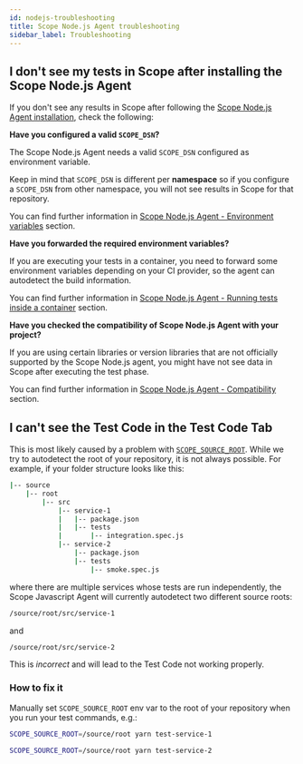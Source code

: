 ```yaml
---
id: nodejs-troubleshooting
title: Scope Node.js Agent troubleshooting
sidebar_label: Troubleshooting
---
```


## I don't see my tests in Scope after installing the Scope Node.js Agent

If you don't see any results in Scope after following the [Scope Node.js Agent installation](nodejs-installation.md), check the following:

**Have you configured a valid `SCOPE_DSN`?**

The Scope Node.js Agent needs a valid `SCOPE_DSN` configured as environment variable.

Keep in mind that `SCOPE_DSN` is different per **namespace** so if you configure a `SCOPE_DSN` from other namespace, you will not see results in Scope for that repository.

You can find further information in [Scope Node.js Agent - Environment variables](nodejs-installation.md#environment-variables) section.

**Have you forwarded the required environment variables?**

If you are executing your tests in a container, you need to forward some environment variables depending on your CI provider, so the agent can autodetect the build information.

You can find further information in [Scope Node.js Agent - Running tests inside a container](nodejs-installation.md#running-tests-inside-a-container) section.

**Have you checked the compatibility of Scope Node.js Agent with your project?**

If you are using certain libraries or version libraries that are not officially supported by the Scope Node.js agent, you might have not see data in Scope after executing the test phase.

You can find further information in [Scope Node.js Agent - Compatibility](nodejs-compatibility.md) section.

## I can't see the Test Code in the Test Code Tab

This is most likely caused by a problem with [`SCOPE_SOURCE_ROOT`](nodejs-installation.md#environment-variables). While we try to autodetect the root of your repository, it is not always possible. For example, if your folder structure looks like this:

```bash
|-- source
    |-- root
        |-- src
            |-- service-1
            |   |-- package.json
            |   |-- tests
            |       |-- integration.spec.js
            |-- service-2
                |-- package.json
                |-- tests
                    |-- smoke.spec.js
```

where there are multiple services whose tests are run independently, the Scope Javascript Agent will currently autodetect two different source roots:

```bash
/source/root/src/service-1
```

and

```bash
/source/root/src/service-2
```

This is _incorrect_ and will lead to the Test Code not working properly.

### How to fix it

Manually set `SCOPE_SOURCE_ROOT` env var to the root of your repository when you run your test commands, e.g.:

```bash
SCOPE_SOURCE_ROOT=/source/root yarn test-service-1
```

```bash
SCOPE_SOURCE_ROOT=/source/root yarn test-service-2
```
